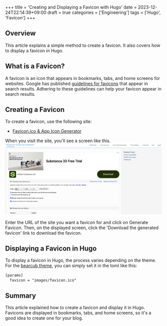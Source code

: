 +++
title = 'Creating and Displaying a Favicon with Hugo'
date = 2023-12-24T22:14:39+09:00
draft = true
categories = ['Engineering']
tags = ['Hugo', 'Favicon']
+++

## Overview
This article explains a simple method to create a favicon. It also covers how to display a favicon in Hugo.

## What is a Favicon?
A favicon is an icon that appears in bookmarks, tabs, and home screens for websites. Google has published [guidelines for favicons](https://developers.google.com/search/docs/appearance/favicon-in-search?hl=ja#guidelines) that appear in search results. Adhering to these guidelines can help your favicon appear in search results.

## Creating a Favicon
To create a favicon, use the following site:

* [Favicon.ico & App Icon Generator](https://www.favicon-generator.org/)

When you visit the site, you'll see a screen like this.  
![Favicon Generator](img-010-001.png)

Enter the URL of the site you want a favicon for and click on Generate Favicon. Then, on the displayed screen, click the 'Download the generated favicon' link to download the favicon.

## Displaying a Favicon in Hugo
To display a favicon in Hugo, the process varies depending on the theme. For the [bearcub theme](https://github.com/clente/hugo-bearcub/tree/main), you can simply set it in the toml like this:

```shell
[params]
  favicon = "images/favicon.ico"
```

## Summary
This article explained how to create a favicon and display it in Hugo. Favicons are displayed in bookmarks, tabs, and home screens, so it's a good idea to create one for your blog.